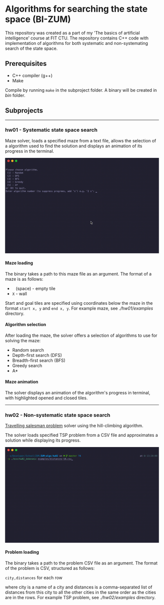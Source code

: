 # Algorithms for searching the state space (BI-ZUM)

This repository was created as a part of my 'The basics of artificial intelligence' course at FIT CTU. The repository contains C++ code with implementation of algorithms for both systematic and non-systemating search of the state space.

## Prerequisites 
- C++ compiler (g++)
- Make

Compile by running `make` in the subproject folder. A binary will be created in *bin* folder.


## Subprojects

---

### hw01 - Systematic state space search

Maze solver, loads a specified maze from a text file, allows the selection of a algorithm used to find the solution and displays an animation of its progress in the terminal.

![](media/hw01.gif)

#### Maze loading
The binary takes a path to this maze file as an argument. The format of a maze is as follows:
- ` ` (space) - empty tile
- `X` - wall
  
Start and goal tiles are specified using coordinates below the maze in the format `start x, y` and `end x, y`.
For example maze, see *./hw01/examples* directory.

#### Algorithm selection
After loading the maze, the solver offers a selection of algorithms to use for solving the maze:
- Random search
- Depth-first search (DFS)
- Breadth-first search (BFS)
- Greedy search
- A*

#### Maze animation
The solver displays an animation of the algorithm's progress in terminal, with highlighted opened and closed tiles.

---

### hw02 - Non-systematic state space search

[Travelling salesman problem](https://en.wikipedia.org/wiki/Travelling_salesman_problem) solver using the hill-climbing algorithm.

The solver loads specified TSP problem from a CSV file and approximates a solution while displaying its progress.

![](media/hw02.gif)

#### Problem loading
The binary takes a path to the problem CSV file as an argument. The format of the problem is CSV, structured as follows:

`city,distances` for each row

where city is a name of a city and distances is a comma-separated list of distances from this city to all the other cities in the same order as the cities are in the rows. For example TSP problem, see *./hw02/examples* directory.





